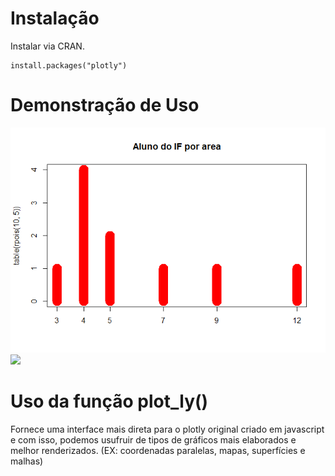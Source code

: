 # Instalação

Instalar via CRAN.

    install.packages("plotly")

# Demonstração de Uso

![](plotly_files/figure-markdown_strict/pressure-1.png)
<img src="Plotly/newplot.png" class="screenshot" width=800 />

# Uso da função plot\_ly()

Fornece uma interface mais direta para o plotly original criado em
javascript e com isso, podemos usufruir de tipos de gráficos mais
elaborados e melhor renderizados. (EX: coordenadas paralelas, mapas,
superfícies e malhas)
